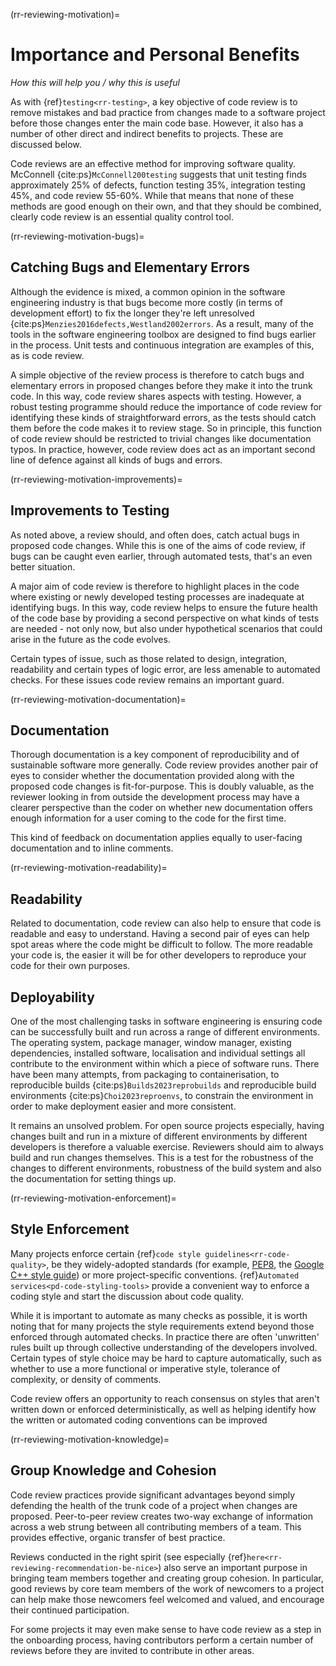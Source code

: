 (rr-reviewing-motivation)=
# Importance and Personal Benefits

*How this will help you / why this is useful*

As with {ref}`testing<rr-testing>`, a key objective of code review is to remove mistakes and bad practice from changes made to a software project before those changes enter the main code base.
However, it also has a number of other direct and indirect benefits to projects. These are discussed below.

Code reviews are an effective method for improving software quality.
McConnell {cite:ps}`McConnell200testing` suggests that unit testing finds approximately 25% of defects, function testing 35%, integration testing 45%, and code review 55-60%.
While that means that none of these methods are good enough on their own, and that they should be combined, clearly code review is an essential quality control tool.

(rr-reviewing-motivation-bugs)=
## Catching Bugs and Elementary Errors

Although the evidence is mixed, a common opinion in the software engineering industry is that bugs become more costly (in terms of development effort) to fix the longer they're left unresolved {cite:ps}`Menzies2016defects,Westland2002errors`.
As a result, many of the tools in the software engineering toolbox are designed to find bugs earlier in the process.
Unit tests and continuous integration are examples of this, as is code review.

A simple objective of the review process is therefore to catch bugs and elementary errors in proposed changes before they make it into the trunk code.
In this way, code review shares aspects with testing.
However, a robust testing programme should reduce the importance of code review for identifying these kinds of straightforward errors, as the tests should catch them before the code makes it to review stage.
So in principle, this function of code review should be restricted to trivial changes like documentation typos. In practice, however, code review does act as an important second line of defence against all kinds of bugs and errors.

(rr-reviewing-motivation-improvements)=
## Improvements to Testing

As noted above, a review should, and often does, catch actual bugs in proposed code changes.
While this is one of the aims of code review, if bugs can be caught even earlier, through automated tests, that's an even better situation.

A major aim of code review is therefore to highlight places in the code where existing or newly developed testing processes are inadequate at identifying bugs.
In this way, code review helps to ensure the future health of the code base by providing a second perspective on what kinds of tests are needed - not only now, but also under hypothetical scenarios that could arise in the future as the code evolves.

Certain types of issue, such as those related to design, integration, readability and certain types of logic error, are less amenable to automated checks.
For these issues code review remains an important guard.

(rr-reviewing-motivation-documentation)=
## Documentation

<!--SiccarPoint notes a whole section on documentation is justified in the book!-->
Thorough documentation<!--reference goes here once section exists--> is a key component of reproducibility and of sustainable software more generally.
Code review provides another pair of eyes to consider whether the documentation provided along with the proposed code changes is fit-for-purpose.
This is doubly valuable, as the reviewer looking in from outside the development process may have a clearer perspective than the coder on whether new documentation offers enough information for a user coming to the code for the first time.

This kind of feedback on documentation applies equally to user-facing documentation and to inline comments.

(rr-reviewing-motivation-readability)=
## Readability

Related to documentation, code review can also help to ensure that code is readable and easy to understand. Having a second pair of eyes can help spot areas where the code might be difficult to follow.
The more readable your code is, the easier it will be for other developers to reproduce your code for their own purposes.

## Deployability

One of the most challenging tasks in software engineering is ensuring code can be successfully built and run across a range of different environments.
The operating system, package manager, window manager, existing dependencies, installed software, localisation and individual settings all contribute to the environment within which a piece of software runs.
There have been many attempts, from packaging to containerisation, to reproducible builds {cite:ps}`Builds2023reprobuilds` and reproducible build environments {cite:ps}`Choi2023reproenvs`, to constrain the environment in order to make deployment easier and more consistent.

It remains an unsolved problem.
For open source projects especially, having changes built and run in a mixture of different environments by different developers is therefore a valuable exercise.
Reviewers should aim to always build and run changes themselves.
This is a test for the robustness of the changes to different environments, robustness of the build system and also the documentation for setting things up.

(rr-reviewing-motivation-enforcement)=
## Style Enforcement

Many projects enforce certain {ref}`code style guidelines<rr-code-quality>`, be they widely-adopted standards (for example, [PEP8](https://www.python.org/dev/peps/pep-0008/), the [Google C++ style guide](https://google.github.io/styleguide/cppguide.html)) or more project-specific conventions.
{ref}`Automated services<pd-code-styling-tools>` provide a convenient way to enforce a coding style and start the discussion about code quality.

While it is important to automate as many checks as possible, it is worth noting that for many projects the style requirements extend beyond those enforced through automated checks.
In practice there are often 'unwritten' rules built up through collective understanding of the developers involved.
Certain types of style choice may be hard to capture automatically, such as whether to use a more functional or imperative style, tolerance of complexity, or density of comments.

Code review offers an opportunity to reach consensus on styles that aren't written down or enforced deterministically, as well as helping identify how the written or automated coding conventions can be improved

(rr-reviewing-motivation-knowledge)=
## Group Knowledge and Cohesion

Code review practices provide significant advantages beyond simply defending the health of the trunk code of a project when changes are proposed.
Peer-to-peer review creates two-way exchange of information across a web strung between all contributing members of a team. This provides effective, organic transfer of best practice.

Reviews conducted in the right spirit (see especially {ref}`here<rr-reviewing-recommendation-be-nice>`) also serve an important purpose in bringing team members together and creating group cohesion.
In particular, good reviews by core team members of the work of newcomers to a project can help make those newcomers feel welcomed and valued, and encourage their continued participation.

For some projects it may even make sense to have code review as a step in the onboarding process, having contributors perform a certain number of reviews before they are invited to contribute in other areas.



